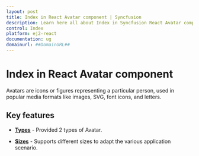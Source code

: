 ```yaml
---
layout: post
title: Index in React Avatar component | Syncfusion
description: Learn here all about Index in Syncfusion React Avatar component of Syncfusion Essential JS 2 and more.
control: Index 
platform: ej2-react
documentation: ug
domainurl: ##DomainURL##
---
```


# Index in React Avatar component

Avatars are icons or figures representing a particular person, used in popular media formats like images, SVG, font icons, and letters.

## Key features

* **[Types](./types#avatar-types)** - Provided 2 types of Avatar.

* **[Sizes](./types#avatar-size)** - Supports different sizes to adapt the various application scenario.